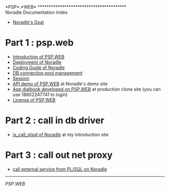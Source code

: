 <link type="text/css" rel="stylesheet" href="doc.css" />
<span class="psp_logo">*PSP*.*WEB*<span>
****************************************

<div id="title">  Noradle Documentation Index  </div>


* [Noradle's Goal](NoradleGoal.html)

Part 1 : psp.web
==========

* [Introduction of PSP.WEB](introduction.html)
* [Deployment of Noradle](deployment.html)
* [Coding Guide of Noradle](coding_guide.html)
* [DB connection pool management](db_conn_pool_mgm.html)
* [Session](session.html)
* [API demo of PSP.WEB](http://qht-test.noradle.com/demo) at Noradle's demo site
* [App dialbook developed on PSP.WEB](http://qht-test.noradle.com/com) at production clone site (you can use 18602247741 to login)
* [License of PSP.WEB](license.html)

Part 2 : call in db driver
======

* [js_call_plsql  of Noradle](js_call_plsql.html) at my introduction site


Part 3 : call out net proxy
======

* [call external service from PL/SQL on Noradle](direct_call_out.html)


**********************************************
<span class="psp_logo footer">*PSP*.*WEB*<span>
